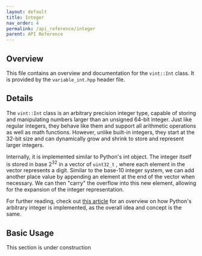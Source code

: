 ```yaml
---
layout: default
title: Integer
nav_order: 4
permalink: /api_reference/integer
parent: API Reference
---
```

<a id="top"></a>

## Overview

This file contains an overview and documentation for the `vint::Int` class. It is provided by the `variable_int.hpp` header file.

## Details

The `vint::Int` class is an arbitrary precision integer type, capable of storing and manipulating numbers larger than an unsigned 64-bit integer. Just like regular integers, they behave like them and support all arithmetic operations as well as math functions. However, unlike built-in integers, they start at the 32-bit size and can dynamically grow and shrink to store and represent larger integers.

Internally, it is implemented similar to Python's int object. The integer itself is stored in base 2<sup>32</sup> in a vector of `uint32_t` , where each element in the vector represents a digit. Similar to the base-10 integer system, we can add another place value by appending an element at the end of the vector when necessary. We can then "carry" the overflow into this new element, allowing for the expansion of the integer representation.

For further reading, check out [this article](https://rushter.com/blog/python-integer-implementation/) for an overview on how Python's arbitrary integer is implemented, as the overall idea and concept is the same.

## Basic Usage

This section is under construction
